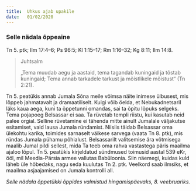 ```yaml
---
title:  Uhkus ajab upakile
date:   01/02/2020
---
```


### Selle nädala õppeaine
Tn 5. ptk; Ilm 17:4–6; Ps 96:5; Kl 1:15–17; Rm 1:16–32; Kg 8:11; Ilm 14:8.

> <p>Juhtsalm</p>
> „Tema muudab aegu ja aastaid, tema tagandab kuningaid ja tõstab kuningaid; Tema annab tarkadele tarkust ja mõistlikele mõistust“ (Tn 2:21).

Tn 5. peatükis annab Jumala Sõna meile võimsa näite inimese ülbusest, mis lõppeb jahmatavalt ja dramaatiliselt. Kuigi võib öelda, et Nebukadnetsaril läks kaua aega, kuni ta õppetunni omandas, sai ta õpitu lõpuks selgeks. Tema pojapoeg Belsassar ei saa. Ta rüvetab templi riistu, kui kasutab neid palee orgial. Selline rüvetamine ei tähenda mitte ainult Jumalale väljakutse esitamiset, vaid lausa Jumala ründamist. Niisiis täidab Belsassar oma ülekohtu karika, toimides sarnaselt väikese sarvega (vaata Tn 8. ptk), mis ründas Jumala pühamu põhialust. Belsassarilt valitsemise ära võtmisega maalib Jumal pildi sellest, mida Ta teeb oma rahva vastastega päris maailma ajaloo lõpul. Tn 5. peatükis kirjeldatud sündmused toimusid aastal 539 eKr, ööl, mil Meedia-Pärsia armee vallutas Babüloonia. Siin näemegi, kuidas kuld läheb üle hõbedaks, nagu seda kuulutas Tn 2. ptk. Veelkord saab ilmsiks, et maailma asjaajamised on Jumala kontrolli all.

_Selle nädala õppetükki õppides valmistud hingamispäevaks, 8. veebruariks._
